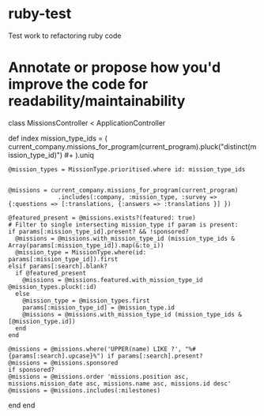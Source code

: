 # ruby-test
Test work to refactoring ruby code

# Annotate or propose how you'd improve the code for readability/maintainability


class MissionsController < ApplicationController

  def index
    mission_type_ids = (
      current_company.missions_for_program(current_program).pluck("distinct(mission_type_id)") #+
    ).uniq

    @mission_types = MissionType.prioritised.where id: mission_type_ids


    @missions = current_company.missions_for_program(current_program)
                  .includes(:company, :mission_type, :survey => {:questions => [:translations, {:answers => :translations }] })

    @featured_present = @missions.exists?(featured: true)
    # Filter to single intersecting mission_type if param is present:
    if params[:mission_type_id].present? && !sponsored?
      @missions = @missions.with_mission_type_id (mission_type_ids & Array(params[:mission_type_id]).map(&:to_i))
      @mission_type = MissionType.where(id: params[:mission_type_id]).first
    elsif params[:search].blank?
      if @featured_present
        @missions = @missions.featured.with_mission_type_id @mission_types.pluck(:id)
      else
        @mission_type = @mission_types.first
        params[:mission_type_id] = @mission_type.id
        @missions = @missions.with_mission_type_id (mission_type_ids & [@mission_type.id])
      end
    end

    @missions = @missions.where('UPPER(name) LIKE ?', "%#{params[:search].upcase}%") if params[:search].present?
    @missions = @missions.sponsored                                               if sponsored?
    @missions = @missions.order 'missions.position asc, missions.mission_date asc, missions.name asc, missions.id desc'
    @missions = @missions.includes(:milestones)
  end
end
